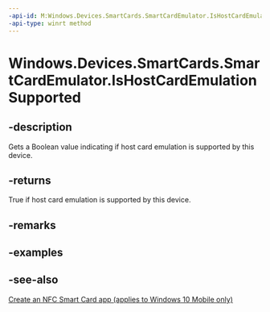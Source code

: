 ```yaml
---
-api-id: M:Windows.Devices.SmartCards.SmartCardEmulator.IsHostCardEmulationSupported
-api-type: winrt method
---
```


<!-- Method syntax
public bool IsHostCardEmulationSupported()
-->

# Windows.Devices.SmartCards.SmartCardEmulator.IsHostCardEmulationSupported

## -description
Gets a Boolean value indicating if host card emulation is supported by this device.

## -returns
True if host card emulation is supported by this device.

## -remarks

## -examples

## -see-also
[Create an NFC Smart Card app (applies to Windows 10 Mobile only)](/windows/uwp/devices-sensors/host-card-emulation)

